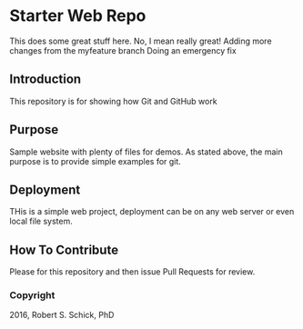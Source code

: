 # Starter Web Repo

This does some great stuff here. No, I mean really great! Adding more changes from the myfeature branch
Doing an emergency fix
## Introduction

This repository is for showing how Git and GitHub work

## Purpose

Sample website with plenty of files for demos. As stated above, the main purpose is to provide simple examples for git.

## Deployment

THis is a simple web project, deployment can be on any web server or even local file system.

## How To Contribute

Please for this repository and then issue Pull Requests for review.

### Copyright
2016, Robert S. Schick, PhD
